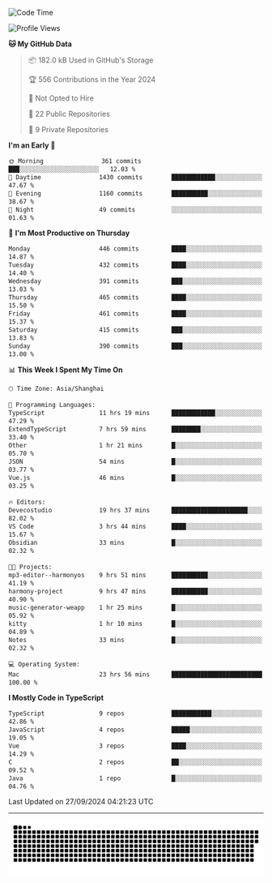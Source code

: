 <!--
<picture>
  <source
    srcset="https://github-readme-stats.vercel.app/api?username=kevinxft&show_icons=true&theme=dark"
    media="(prefers-color-scheme: dark)"
  />
  <source
    srcset="https://github-readme-stats.vercel.app/api?username=kevinxft&show_icons=true"
    media="(prefers-color-scheme: light), (prefers-color-scheme: no-preference)"
  />
  <img src="https://github-readme-stats.vercel.app/api?username=kevinxft&show_icons=true" />
</picture>
-->

<!--START_SECTION:waka-->
![Code Time](http://img.shields.io/badge/Code%20Time-2%2C602%20hrs%2036%20mins-blue)

![Profile Views](http://img.shields.io/badge/Profile%20Views-0-blue)

**🐱 My GitHub Data** 

> 📦 182.0 kB Used in GitHub's Storage 
 > 
> 🏆 556 Contributions in the Year 2024
 > 
> 🚫 Not Opted to Hire
 > 
> 📜 22 Public Repositories 
 > 
> 🔑 9 Private Repositories 
 > 
**I'm an Early 🐤** 

```text
🌞 Morning                361 commits         ███░░░░░░░░░░░░░░░░░░░░░░   12.03 % 
🌆 Daytime                1430 commits        ████████████░░░░░░░░░░░░░   47.67 % 
🌃 Evening                1160 commits        ██████████░░░░░░░░░░░░░░░   38.67 % 
🌙 Night                  49 commits          ░░░░░░░░░░░░░░░░░░░░░░░░░   01.63 % 
```
📅 **I'm Most Productive on Thursday** 

```text
Monday                   446 commits         ████░░░░░░░░░░░░░░░░░░░░░   14.87 % 
Tuesday                  432 commits         ████░░░░░░░░░░░░░░░░░░░░░   14.40 % 
Wednesday                391 commits         ███░░░░░░░░░░░░░░░░░░░░░░   13.03 % 
Thursday                 465 commits         ████░░░░░░░░░░░░░░░░░░░░░   15.50 % 
Friday                   461 commits         ████░░░░░░░░░░░░░░░░░░░░░   15.37 % 
Saturday                 415 commits         ███░░░░░░░░░░░░░░░░░░░░░░   13.83 % 
Sunday                   390 commits         ███░░░░░░░░░░░░░░░░░░░░░░   13.00 % 
```


📊 **This Week I Spent My Time On** 

```text
🕑︎ Time Zone: Asia/Shanghai

💬 Programming Languages: 
TypeScript               11 hrs 19 mins      ████████████░░░░░░░░░░░░░   47.29 % 
ExtendTypeScript         7 hrs 59 mins       ████████░░░░░░░░░░░░░░░░░   33.40 % 
Other                    1 hr 21 mins        █░░░░░░░░░░░░░░░░░░░░░░░░   05.70 % 
JSON                     54 mins             █░░░░░░░░░░░░░░░░░░░░░░░░   03.77 % 
Vue.js                   46 mins             █░░░░░░░░░░░░░░░░░░░░░░░░   03.25 % 

🔥 Editors: 
Devecostudio             19 hrs 37 mins      █████████████████████░░░░   82.02 % 
VS Code                  3 hrs 44 mins       ████░░░░░░░░░░░░░░░░░░░░░   15.67 % 
Obsidian                 33 mins             █░░░░░░░░░░░░░░░░░░░░░░░░   02.32 % 

🐱‍💻 Projects: 
mp3-editor--harmonyos    9 hrs 51 mins       ██████████░░░░░░░░░░░░░░░   41.19 % 
harmony-project          9 hrs 47 mins       ██████████░░░░░░░░░░░░░░░   40.90 % 
music-generator-weapp    1 hr 25 mins        █░░░░░░░░░░░░░░░░░░░░░░░░   05.92 % 
kitty                    1 hr 10 mins        █░░░░░░░░░░░░░░░░░░░░░░░░   04.89 % 
Notes                    33 mins             █░░░░░░░░░░░░░░░░░░░░░░░░   02.32 % 

💻 Operating System: 
Mac                      23 hrs 56 mins      █████████████████████████   100.00 % 
```

**I Mostly Code in TypeScript** 

```text
TypeScript               9 repos             ███████████░░░░░░░░░░░░░░   42.86 % 
JavaScript               4 repos             █████░░░░░░░░░░░░░░░░░░░░   19.05 % 
Vue                      3 repos             ████░░░░░░░░░░░░░░░░░░░░░   14.29 % 
C                        2 repos             ██░░░░░░░░░░░░░░░░░░░░░░░   09.52 % 
Java                     1 repo              █░░░░░░░░░░░░░░░░░░░░░░░░   04.76 % 
```




 Last Updated on 27/09/2024 04:21:23 UTC
<!--END_SECTION:waka-->

---

<picture>
  <source media="(prefers-color-scheme: dark)" srcset="https://raw.githubusercontent.com/kevinxft/kevinxft/output/github-contribution-grid-snake-dark.svg">
  <source media="(prefers-color-scheme: light)" srcset="https://raw.githubusercontent.com/kevinxft/kevinxft/output/github-contribution-grid-snake.svg">
  <img alt="github contribution grid snake animation" src="https://raw.githubusercontent.com/kevinxft/kevinxft/output/github-contribution-grid-snake.svg">
</picture>